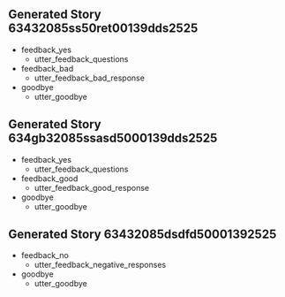 

## Generated Story 63432085ss50ret00139dds2525
* feedback_yes
    - utter_feedback_questions
* feedback_bad
    - utter_feedback_bad_response
* goodbye
    - utter_goodbye

## Generated Story 634gb32085ssasd5000139dds2525
* feedback_yes
    - utter_feedback_questions
* feedback_good
    - utter_feedback_good_response
* goodbye
    - utter_goodbye



## Generated Story 63432085dsdfd50001392525
* feedback_no
    - utter_feedback_negative_responses
* goodbye
    - utter_goodbye
